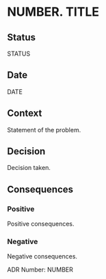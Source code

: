 # NUMBER. TITLE

## Status

STATUS

## Date

DATE

## Context

Statement of the problem.

## Decision

Decision taken.

## Consequences

### Positive

Positive consequences.

### Negative

Negative consequences.

ADR Number: NUMBER

